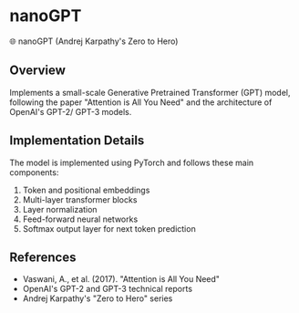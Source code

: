 # nanoGPT

🌐 nanoGPT (Andrej Karpathy's Zero to Hero)

## Overview

Implements a small-scale Generative Pretrained Transformer (GPT) model, following the paper "Attention is All You Need" and the architecture of OpenAI's GPT-2/ GPT-3 models.

## Implementation Details

The model is implemented using PyTorch and follows these main components:

1. Token and positional embeddings
2. Multi-layer transformer blocks
3. Layer normalization
4. Feed-forward neural networks
5. Softmax output layer for next token prediction

## References

- Vaswani, A., et al. (2017). "Attention is All You Need"
- OpenAI's GPT-2 and GPT-3 technical reports
- Andrej Karpathy's "Zero to Hero" series
